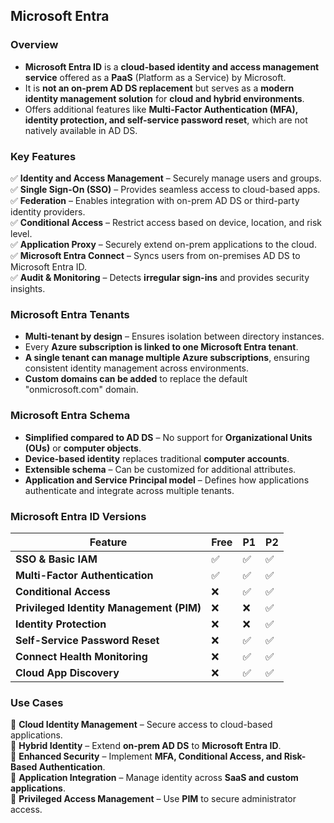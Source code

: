 ## **Microsoft Entra**  

### **Overview**
- **Microsoft Entra ID** is a **cloud-based identity and access management service** offered as a **PaaS** (Platform as a Service) by Microsoft.
- It is **not an on-prem AD DS replacement** but serves as a **modern identity management solution** for **cloud and hybrid environments**.
- Offers additional features like **Multi-Factor Authentication (MFA), identity protection, and self-service password reset**, which are not natively available in AD DS.

### **Key Features**
✅ **Identity and Access Management** – Securely manage users and groups.  
✅ **Single Sign-On (SSO)** – Provides seamless access to cloud-based apps.  
✅ **Federation** – Enables integration with on-prem AD DS or third-party identity providers.  
✅ **Conditional Access** – Restrict access based on device, location, and risk level.  
✅ **Application Proxy** – Securely extend on-prem applications to the cloud.  
✅ **Microsoft Entra Connect** – Syncs users from on-premises AD DS to Microsoft Entra ID.  
✅ **Audit & Monitoring** – Detects **irregular sign-ins** and provides security insights.  

### **Microsoft Entra Tenants**
- **Multi-tenant by design** – Ensures isolation between directory instances.
- Every **Azure subscription is linked to one Microsoft Entra tenant**.
- **A single tenant can manage multiple Azure subscriptions**, ensuring consistent identity management across environments.
- **Custom domains can be added** to replace the default "onmicrosoft.com" domain.

### **Microsoft Entra Schema**
- **Simplified compared to AD DS** – No support for **Organizational Units (OUs)** or **computer objects**.
- **Device-based identity** replaces traditional **computer accounts**.
- **Extensible schema** – Can be customized for additional attributes.
- **Application and Service Principal model** – Defines how applications authenticate and integrate across multiple tenants.

### **Microsoft Entra ID Versions**
| **Feature**                           | **Free** | **P1** | **P2** |
|--------------------------------|--------|--------|--------|
| **SSO & Basic IAM**            | ✅     | ✅     | ✅     |
| **Multi-Factor Authentication** | ✅     | ✅     | ✅     |
| **Conditional Access**          | ❌     | ✅     | ✅     |
| **Privileged Identity Management (PIM)** | ❌     | ❌     | ✅     |
| **Identity Protection**         | ❌     | ❌     | ✅     |
| **Self-Service Password Reset** | ❌     | ✅     | ✅     |
| **Connect Health Monitoring**   | ❌     | ✅     | ✅     |
| **Cloud App Discovery**         | ❌     | ✅     | ✅     |

### **Use Cases**
🔹 **Cloud Identity Management** – Secure access to cloud-based applications.  
🔹 **Hybrid Identity** – Extend **on-prem AD DS** to **Microsoft Entra ID**.  
🔹 **Enhanced Security** – Implement **MFA, Conditional Access, and Risk-Based Authentication**.  
🔹 **Application Integration** – Manage identity across **SaaS and custom applications**.  
🔹 **Privileged Access Management** – Use **PIM** to secure administrator access.  
